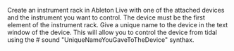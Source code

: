 Create an instrument rack in Ableton Live with one of the attached devices and the instrument you want to control. 
The device must be the first element of the instrument rack.
Give a unique name to the device in the text window of the device. 
This will allow you to control the device from tidal using the   # sound "UniqueNameYouGaveToTheDevice"   synthax.
